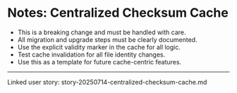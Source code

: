 # Notes: Centralized Checksum Cache

- This is a breaking change and must be handled with care.
- All migration and upgrade steps must be clearly documented.
- Use the explicit validity marker in the cache for all logic.
- Test cache invalidation for all file identity changes.
- Use this as a template for future cache-centric features.

---

Linked user story: story-20250714-centralized-checksum-cache.md

